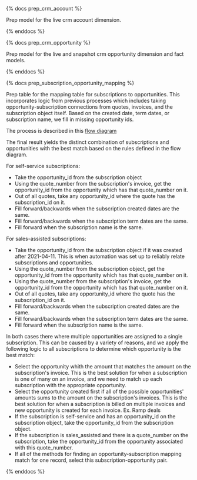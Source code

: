 {% docs prep_crm_account %}

Prep model for the live crm account dimension.

{% enddocs %}

{% docs prep_crm_opportunity %}

Prep model for the live and snapshot crm opportunity dimension and fact models.

{% enddocs %}

{% docs prep_subscription_opportunity_mapping %}

 Prep table for the mapping table for subscriptions to opportunities. This incorporates logic from previous processes which includes taking opportunity-subscription connections from quotes, invoices, and the subscription object itself. Based on the created date, term dates, or subscription name, we fill in missing opportunity ids.

 The process is described in this [flow diagram](https://lucid.app/lucidchart/e7661694-61ed-4317-b648-d054be9aff0e/edit?viewport_loc=-76%2C296%2C3590%2C1856%2C0_0&invitationId=inv_f50ea2e1-1ea8-47ca-b950-75b723273b00)

 The final result yields the distinct combination of subscriptions and opportunities with the best match based on the rules defined in the flow diagram.

 For self-service subscriptions:
 - Take the opportunity_id from the subscription object
 - Using the quote_number from the subscription's invoice, get the opportunity_id from the opportunity which has that quote_number on it.
 - Out of all quotes, take any opportunity_id where the quote has the subscription_id on it.
 - Fill forward/backwards when the subscription created dates are the same.
 - Fill forward/backwards when the subscription term dates are the same.
 - Fill forward when the subscription name is the same.

 For sales-assisted subscriptions:
 - Take the opportunity_id from the subscription object if it was created after 2021-04-11. This is when automation was set up to reliably relate subscriptions and opportunities.
 - Using the quote_number from the subscription object, get the opportunity_id from the opportunity which has that quote_number on it.
 - Using the quote_number from the subscription's invoice, get the opportunity_id from the opportunity which has that quote_number on it.
 - Out of all quotes, take any opportunity_id where the quote has the subscription_id on it.
 - Fill forward/backwards when the subscription created dates are the same.
 - Fill forward/backwards when the subscription term dates are the same.
 - Fill forward when the subscription name is the same.

 In both cases there where multiple opportunities are assigned to a single subscription. This can be caused by a variety of reasons, and we apply the following logic to all subscriptions to determine which opportunity is the best match:
 - Select the opportunity whith the amount that matches the amount on the subscription's invoice. This is the best solution for when a subscription is one of many on an invoice, and we need to match up each subscription with the appropriate opportunity.
 - Select the opportunity created first if all of the possible opportunities' amounts sums to the amount on the subscription's invoices. This is the best solution for when a subscription is billed on multiple invoices and new opportunity is created for each invoice. Ex. Ramp deals
 - If the subscription is self-service and has an opportunity_id on the subscription object, take the opportunity_id from the subscription object.
 - If the subscription is sales_assisted and there is a quote_number on the subscription, take the opportunity_id from the opportunity associated with this quote_number.
 - If all of the methods for finding an opportunity-subscription mapping match for one record, select this subscription-opportunity pair.

{% enddocs %}
